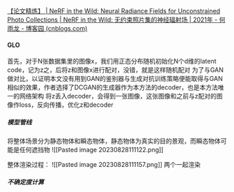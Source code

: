 [【论文精炼】 | NeRF in the Wild: Neural Radiance Fields for Unconstrained Photo Collections | NeRF in the Wild: 无约束照片集的神经辐射场 | 2021年 - 何雨龙 - 博客园 (cnblogs.com)](https://www.cnblogs.com/noluye/p/14718570.html)
#### GLO
首先，对于N张数据集里的图像x，我们用正态分布随机初始化N个d维的latent code，记为z之，后将z和图像x进行配对，没错，就是这样随机配对
为了与GAN做对比，以证明本文没有用到GAN的鉴别器与生成对抗训练策略便能取得与GAN相似的效果，作者选择了DCGAN的生成器作为本方法的decoder，也是本方法唯一的网络架构
将z丢入decoder，会得到一张图像，这张图像和之前与z配对的图像作loss，反向传播，优化z和decoder

##### 模型管线
将整体场景分为静态物体和瞬态物体，静态物体为真实的目的景观，而瞬态物体可能是任何遮挡物
![[Pasted image 20230828111122.png]]

整体渲染过程：
![[Pasted image 20230828111157.png]]
两个一起渲染

##### 不确定度计算


